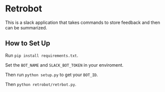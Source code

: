 
Retrobot
========

This is a slack application that takes commands to store feedback and then can be summarized.


How to Set Up
-------------

Run ```pip install requirements.txt```.

Set the ```BOT_NAME``` and ```SLACK_BOT_TOKEN``` in your enviroment.

Then run ```python setup.py``` to get your ```BOT_ID```.

Then ```python retrobot/retrbot.py```.